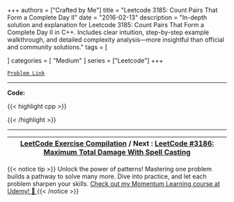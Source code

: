 
+++
authors = ["Crafted by Me"]
title = "Leetcode 3185: Count Pairs That Form a Complete Day II"
date = "2016-02-13"
description = "In-depth solution and explanation for Leetcode 3185: Count Pairs That Form a Complete Day II in C++. Includes clear intuition, step-by-step example walkthrough, and detailed complexity analysis—more insightful than official and community solutions."
tags = [
    
]
categories = [
    "Medium"
]
series = ["Leetcode"]
+++



[`Problem Link`](https://leetcode.com/problems/count-pairs-that-form-a-complete-day-ii/description/)

---

**Code:**

{{< highlight cpp >}}

{{< /highlight >}}


---

| [LeetCode Exercise Compilation](https://grid47.xyz/leetcode/) / Next : [LeetCode #3186: Maximum Total Damage With Spell Casting](https://grid47.xyz/posts/leetcode_3186) |
| --- |
{{< notice tip >}}
Unlock the power of patterns! Mastering one problem builds a pathway to solve many more. Dive into practice, and let each problem sharpen your skills. [Check out my Momentum Learning course at Udemy! 🚀 ](https://www.udemy.com/course/algorithms-and-data-structures-in-cpp/)
{{< /notice >}}

